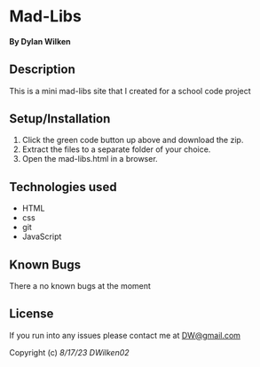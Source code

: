 # Mad-Libs

#### By **Dylan Wilken**

## Description

This is a mini mad-libs site that I created for a school code project

## Setup/Installation

1. Click the green code button up above and download the zip.
2. Extract the files to a separate folder of your choice.
3. Open the mad-libs.html in a browser.

## Technologies used

* HTML
* css
* git
* JavaScript

## Known Bugs

There a no known bugs at the moment

## License

If you run into any issues please contact me at DW@gmail.com

Copyright (c) _8/17/23_ _DWilken02_